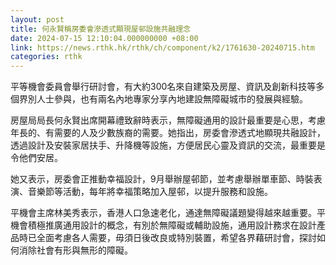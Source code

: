 ```yaml
---
layout: post
title: 何永賢稱房委會滲透式顯現屋邨設施共融理念
date: 2024-07-15 12:10:04.000000000 +08:00
link: https://news.rthk.hk/rthk/ch/component/k2/1761630-20240715.htm
categories: rthk
---
```


平等機會委員會舉行研討會，有大約300名來自建築及房屋、資訊及創新科技等多個界別人士參與，也有兩名內地專家分享內地建設無障礙城市的發展與經驗。

房屋局局長何永賢出席開幕禮致辭時表示，無障礙通用的設計最重要是心思，考慮年長的、有需要的人及少數族裔的需要。她指出，房委會滲透式地顯現共融設計，透過設計及安裝家居扶手、升降機等設施，方便居民心靈及資訊的交流，最重要是令他們安居。

她又表示，房委會正推動幸福設計，9月舉辦屋邨節，並考慮舉辦單車節、時裝表演、音樂節等活動，每年將幸福策略加入屋邨，以提升服務和設施。

平機會主席林美秀表示，香港人口急速老化，通達無障礙議題變得越來越重要。平機會積極推廣通用設計的概念，有別於無障礙或輔助設施，通用設計務求在設計產品時已全面考慮各人需要，毋須日後改良或特別裝置，希望各界藉研討會，探討如何消除社會有形與無形的障礙。
